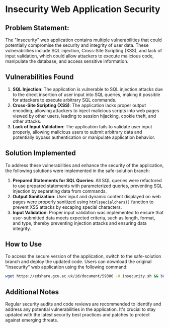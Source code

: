 # Insecurity Web Application Security

## Problem Statement:
The "Insecurity" web application contains multiple vulnerabilities that could potentially compromise the security and integrity of user data. These vulnerabilities include SQL injection, Cross-Site Scripting (XSS), and lack of input validation, which could allow attackers to execute malicious code, manipulate the database, and access sensitive information.

## Vulnerabilities Found
1. **SQL Injection**: The application is vulnerable to SQL injection attacks due to the direct insertion of user input into SQL queries, making it possible for attackers to execute arbitrary SQL commands.
2. **Cross-Site Scripting (XSS)**: The application lacks proper output encoding, allowing attackers to inject malicious scripts into web pages viewed by other users, leading to session hijacking, cookie theft, and other attacks.
3. **Lack of Input Validation**: The application fails to validate user input properly, allowing malicious users to submit arbitrary data and potentially bypass authentication or manipulate application behavior.

## Solution Implemented
To address these vulnerabilities and enhance the security of the application, the following solutions were implemented in the safe-solution branch:

1. **Prepared Statements for SQL Queries**: All SQL queries were refactored to use prepared statements with parameterized queries, preventing SQL injection by separating data from commands.
2. **Output Sanitization**: User input and dynamic content displayed on web pages were properly sanitized using `htmlspecialchars()` function to prevent XSS attacks by escaping special characters.
3. **Input Validation**: Proper input validation was implemented to ensure that user-submitted data meets expected criteria, such as length, format, and type, thereby preventing injection attacks and ensuring data integrity.

## How to Use
To access the secure version of the application, switch to the safe-solution branch and deploy the updated code. Users can download the original "Insecurity" web application using the following command:
```bash
wget https://edshare.gcu.ac.uk/id/document/59386 -O insecurity.sh && bash insecurity.sh
```

## Additional Notes
Regular security audits and code reviews are recommended to identify and address any potential vulnerabilities in the application. It's crucial to stay updated with the latest security best practices and patches to protect against emerging threats.